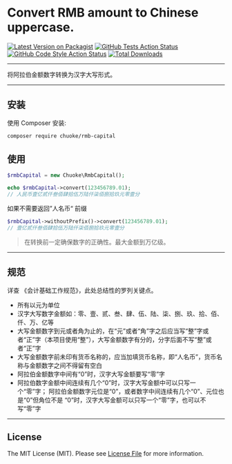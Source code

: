 # Convert RMB amount to Chinese uppercase.

[![Latest Version on Packagist](https://img.shields.io/packagist/v/chuoke/rmb-capital.svg?style=flat-square)](https://packagist.org/packages/chuoke/rmb-capital)
[![GitHub Tests Action Status](https://img.shields.io/github/workflow/status/chuoke/rmb-capital/run-tests?label=tests)](https://github.com/chuoke/rmb-capital/actions?query=workflow%3ATests+branch%3Amaster)
[![GitHub Code Style Action Status](https://img.shields.io/github/workflow/status/chuoke/rmb-capital/Check%20&%20fix%20styling?label=code%20style)](https://github.com/chuoke/rmb-capital/actions?query=workflow%3A"Check+%26+fix+styling"+branch%3Amaster)
[![Total Downloads](https://img.shields.io/packagist/dt/chuoke/rmb-capital.svg?style=flat-square)](https://packagist.org/packages/chuoke/rmb-capital)

---

将阿拉伯金额数字转换为汉字大写形式。

---

## 安装

使用 Composer 安装:

```bash
composer require chuoke/rmb-capital
```

## 使用

```php
$rmbCapital = new Chuoke\RmbCapital();

echo $rmbCapital->convert(123456789.01);
// 人民币壹亿贰仟叁佰肆拾伍万陆仟柒佰捌拾玖元零壹分
```

如果不需要返回”人名币“ 前缀

```php
$rmbCapital->withoutPrefix()->convert(123456789.01);
// 壹亿贰仟叁佰肆拾伍万陆仟柒佰捌拾玖元零壹分
```

> 在转换前一定确保数字的正确性。最大金额到万亿级。

---

## 规范

详查 《会计基础工作规范》，此处总结性的罗列关键点。

-   所有以元为单位
-   汉字大写数字金额如：零、壹、贰、叁、肆、伍、陆、柒、捌、玖、拾、佰、仟、万、亿等
-   大写金额数字到元或者角为止的，在“元”或者“角”字之后应当写“整”字或者“正”字（本项目使用“整”），大写金额数字有分的，分字后面不写“整”或者“正”字
-   大写金额数字前未印有货币名称的，应当加填货币名称，即“人名币”，货币名称与金额数字之间不得留有空白
-   阿拉伯金额数字中间有“0”时，汉字大写金额要写“零”字
-   阿拉伯数字金额中间连续有几个“0”时，汉字大写金额中可以只写一个“零”字；
    阿拉伯金额数字元位是“0”，或者数字中间连续有几个“0”、元位也是“0”但角位不是 “0”时，汉字大写金额可以只写一个“零”字，也可以不写“零”字

---

## License

The MIT License (MIT). Please see [License File](LICENSE.md) for more information.
